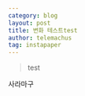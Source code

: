 ```yaml
--- 
category: blog
layout: post
title: 변화 테스트test
author: telemachus
tag: instapaper
--- 
```


> test

사라마구
